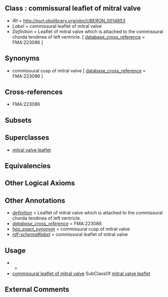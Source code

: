 
## Class : commissural leaflet of mitral valve

 * *IRI* = http://purl.obolibrary.org/obo/UBERON_0014853
 * *Label* = commissural leaflet of mitral valve
 * *Definition* = Leaflet of mitral valve which is attached to the commissural chorda tendinea of left ventricle. [ [database_cross_reference](../../ef/oboInOwl#hasDbXref.md) = FMA:223086 ]

## Synonyms

 * commissural cusp of mitral valve [ [database_cross_reference](../../ef/oboInOwl#hasDbXref.md) = FMA:223086 ]

## Cross-references

 * FMA:223086

## Subsets


## Superclasses

 * [mitral valve leaflet](../../UBERON/51/UBERON_0007151.md)

## Equivalencies


## Other Logical Axioms


## Other Annotations

 * *[definition](../../IAO/15/IAO_0000115.md)* = Leaflet of mitral valve which is attached to the commissural chorda tendinea of left ventricle.
 * *[database_cross_reference](../../ef/oboInOwl#hasDbXref.md)* = FMA:223086
 * *[has_exact_synonym](../../ym/oboInOwl#hasExactSynonym.md)* = commissural cusp of mitral valve
 * *[rdf-schema#label](../../el/rdf-schema#label.md)* = commissural leaflet of mitral valve

## Usage

 * -
 * [commissural leaflet of mitral valve](../../UBERON/53/UBERON_0014853.md) SubClassOf [mitral valve leaflet](../../UBERON/51/UBERON_0007151.md)

## External Comments


